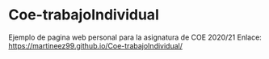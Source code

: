 # Coe-trabajoIndividual
Ejemplo de pagina web personal para la asignatura de COE 2020/21
Enlace: https://martineez99.github.io/Coe-trabajoIndividual/
